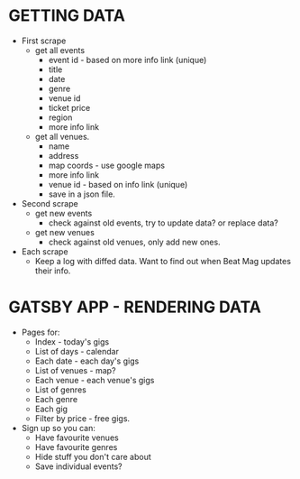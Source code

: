 # GETTING DATA
- First scrape
	- get all events
		- event id - based on more info link (unique)
		- title
		- date
		- genre
		- venue id
		- ticket price
		- region
		- more info link
	- get all venues.
		- name
		- address
		- map coords - use google maps
		- more info link
		- venue id - based on info link (unique)
		- save in a json file.
- Second scrape
	- get new events
		- check against old events, try to update data? or replace data?
	- get new venues
		- check against old venues, only add new ones.
- Each scrape
	- Keep a log with diffed data. Want to find out when Beat Mag updates their info.


# GATSBY APP - RENDERING DATA
- Pages for:
	- Index - today's gigs
	- List of days - calendar
	- Each date - each day's gigs
	- List of venues - map?
	- Each venue - each venue's gigs
	- List of genres
	- Each genre
	- Each gig
	- Filter by price - free gigs.
- Sign up so you can:
	- Have favourite venues
	- Have favourite genres
	- Hide stuff you don't care about
	- Save individual events?
	